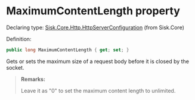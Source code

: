 <!--

Copyrights 2023 Sisk Framework - CypherPotato
Published under MIT license

!!! DO NOT EDIT THIS FILE !!!
This file was generated by a tool in the Sisk package. To edit the information in this documentation,
edit the XML documentation present in the Sisk source code.

-->


# MaximumContentLength property

Declaring type: [Sisk.Core.Http.HttpServerConfiguration](/spec/Sisk.Core.Http.HttpServerConfiguration.md) (from Sisk.Core)


Definition:

```cs
public long MaximumContentLength { get; set; }
```

Gets or sets the maximum size of a request body before it is closed by the socket.

> **Remarks:**
>
> Leave it as "0" to set the maximum content length to unlimited.
